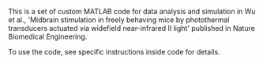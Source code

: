 This is a set of custom MATLAB code for data analysis and simulation in Wu et al., 'Midbrain stimulation in freely behaving mice by photothermal transducers actuated via widefield near-infrared II light' published in Nature Biomedical Engineering.

To use the code, see specific instructions inside code for details.
